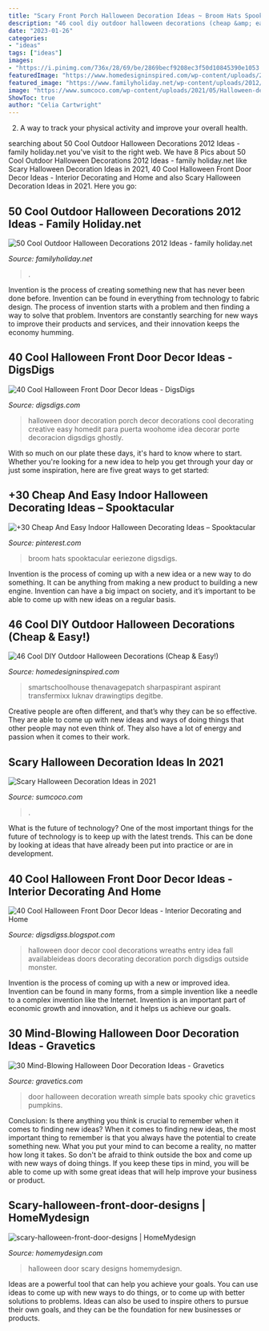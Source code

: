 ```yaml
---
title: "Scary Front Porch Halloween Decoration Ideas ~ Broom Hats Spooktacular Eeriezone Digsdigs"
description: "46 cool diy outdoor halloween decorations (cheap &amp; easy!)"
date: "2023-01-26"
categories:
- "ideas"
tags: ["ideas"]
images:
- "https://i.pinimg.com/736x/28/69/be/2869becf9208ec3f50d10845390e1053.jpg"
featuredImage: "https://www.homedesigninspired.com/wp-content/uploads/2017/09/halloween-yard-porch-garden-decorating-ideas-47.jpg"
featured_image: "https://www.familyholiday.net/wp-content/uploads/2012/09/Cool-Outdoor-Halloween-Decorations-2012-Ideas_061.jpg"
image: "https://www.sumcoco.com/wp-content/uploads/2021/05/Halloween-decor-ideas-1.jpeg"
ShowToc: true
author: "Celia Cartwright"
---
```



2. A way to track your physical activity and improve your overall health.

	

		
searching about 50 Cool Outdoor Halloween Decorations 2012 Ideas - family holiday.net you've visit to the right web. We have 8 Pics about 50 Cool Outdoor Halloween Decorations 2012 Ideas - family holiday.net like Scary Halloween Decoration Ideas in 2021, 40 Cool Halloween Front Door Decor Ideas - Interior Decorating and Home and also Scary Halloween Decoration Ideas in 2021. Here you go:
		
    
## 50 Cool Outdoor Halloween Decorations 2012 Ideas - Family Holiday.net

<img loading=lazy src="https://www.familyholiday.net/wp-content/uploads/2012/09/Cool-Outdoor-Halloween-Decorations-2012-Ideas_061.jpg" onerror="this.onerror=null;this.src='https://tse4.mm.bing.net/th?id=OIP.KMBTpk64elFBtpaML3WVEwHaJ1&amp;pid=15.1';" alt="50 Cool Outdoor Halloween Decorations 2012 Ideas - family holiday.net">

_Source: familyholiday.net_

>. 

	

Invention is the process of creating something new that has never been done before. Invention can be found in everything from technology to fabric design. The process of invention starts with a problem and then finding a way to solve that problem. Inventors are constantly searching for new ways to improve their products and services, and their innovation keeps the economy humming.

    
## 40 Cool Halloween Front Door Decor Ideas - DigsDigs

<img loading=lazy src="https://www.digsdigs.com/photos/cool-halloween-front-door-decor-ideas-39-554x831.jpg" onerror="this.onerror=null;this.src='https://tse2.mm.bing.net/th?id=OIP.t4xpaZtkjpehuk9DUb3QIQHaLH&amp;pid=15.1';" alt="40 Cool Halloween Front Door Decor Ideas - DigsDigs">

_Source: digsdigs.com_

>halloween door decoration porch decor decorations cool decorating creative easy homedit para puerta woohome idea decorar porte decoracion digsdigs ghostly. 

	

With so much on our plate these days, it's hard to know where to start. Whether you're looking for a new idea to help you get through your day or just some inspiration, here are five great ways to get started: 

    
## +30 Cheap And Easy Indoor Halloween Decorating Ideas – Spooktacular

<img loading=lazy src="https://i.pinimg.com/736x/28/69/be/2869becf9208ec3f50d10845390e1053.jpg" onerror="this.onerror=null;this.src='https://tse2.mm.bing.net/th?id=OIP.6knWrmhhvGmQjgY0G0NbrAHaNK&amp;pid=15.1';" alt="+30 Cheap And Easy Indoor Halloween Decorating Ideas – Spooktacular">

_Source: pinterest.com_

>broom hats spooktacular eeriezone digsdigs. 

	

Invention is the process of coming up with a new idea or a new way to do something. It can be anything from making a new product to building a new engine. Invention can have a big impact on society, and it’s important to be able to come up with new ideas on a regular basis.

    
## 46 Cool DIY Outdoor Halloween Decorations (Cheap &amp; Easy!)

<img loading=lazy src="https://www.homedesigninspired.com/wp-content/uploads/2017/09/halloween-yard-porch-garden-decorating-ideas-47.jpg" onerror="this.onerror=null;this.src='https://tse3.mm.bing.net/th?id=OIP.CeP0eplN4GOrqS43ByiyLgHaQK&amp;pid=15.1';" alt="46 Cool DIY Outdoor Halloween Decorations (Cheap &amp; Easy!)">

_Source: homedesigninspired.com_

>smartschoolhouse thenavagepatch sharpaspirant aspirant transfermixx luknav drawingtips degitbe. 

	

Creative people are often different, and that’s why they can be so effective. They are able to come up with new ideas and ways of doing things that other people may not even think of. They also have a lot of energy and passion when it comes to their work.

    
## Scary Halloween Decoration Ideas In 2021

<img loading=lazy src="https://www.sumcoco.com/wp-content/uploads/2021/05/Halloween-decor-ideas-1.jpeg" onerror="this.onerror=null;this.src='https://tse3.mm.bing.net/th?id=OIP.Bct_NxoVv3CNzulKYLDiqQHaJ3&amp;pid=15.1';" alt="Scary Halloween Decoration Ideas in 2021">

_Source: sumcoco.com_

>. 

	

What is the future of technology?
One of the most important things for the future of technology is to keep up with the latest trends. This can be done by looking at ideas that have already been put into practice or are in development.

    
## 40 Cool Halloween Front Door Decor Ideas - Interior Decorating And Home

<img loading=lazy src="http://www.digsdigs.com/photos/cool-halloween-front-door-decor-ideas-8-554x744.jpg" onerror="this.onerror=null;this.src='https://tse2.mm.bing.net/th?id=OIP.eFAw_vQj6W2CPesxal7OwgHaJ8&amp;pid=15.1';" alt="40 Cool Halloween Front Door Decor Ideas - Interior Decorating and Home">

_Source: digsdigss.blogspot.com_

>halloween door decor cool decorations wreaths entry idea fall availableideas doors decorating decoration porch digsdigs outside monster. 

	

Invention is the process of coming up with a new or improved idea. Invention can be found in many forms, from a simple invention like a needle to a complex invention like the Internet. Invention is an important part of economic growth and innovation, and it helps us achieve our goals.

    
## 30 Mind-Blowing Halloween Door Decoration Ideas - Gravetics

<img loading=lazy src="https://www.gravetics.com/wp-content/uploads/2017/07/Hang-a-rustic-spooky-wreath-from-your-door.-Use-vines-and-chic-black-bats.-As-simple-as-that..jpg" onerror="this.onerror=null;this.src='https://tse2.mm.bing.net/th?id=OIP.YA6B6JJcgHFk7IKCXr2HkQHaLH&amp;pid=15.1';" alt="30 Mind-Blowing Halloween Door Decoration Ideas - Gravetics">

_Source: gravetics.com_

>door halloween decoration wreath simple bats spooky chic gravetics pumpkins. 

	

Conclusion: Is there anything you think is crucial to remember when it comes to finding new ideas?
When it comes to finding new ideas, the most important thing to remember is that you always have the potential to create something new. What you put your mind to can become a reality, no matter how long it takes. So don't be afraid to think outside the box and come up with new ways of doing things. If you keep these tips in mind, you will be able to come up with some great ideas that will help improve your business or product.

    
## Scary-halloween-front-door-designs | HomeMydesign

<img loading=lazy src="https://homemydesign.com/wp-content/uploads/2014/10/scary-halloween-front-door-designs.jpg" onerror="this.onerror=null;this.src='https://tse1.mm.bing.net/th?id=OIP.52nEB-wS3VSZpl5QsVijSAHaHt&amp;pid=15.1';" alt="scary-halloween-front-door-designs | HomeMydesign">

_Source: homemydesign.com_

>halloween door scary designs homemydesign. 

	

Ideas are a powerful tool that can help you achieve your goals. You can use ideas to come up with new ways to do things, or to come up with better solutions to problems. Ideas can also be used to inspire others to pursue their own goals, and they can be the foundation for new businesses or products.

